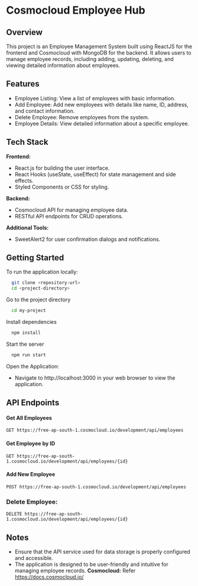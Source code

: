 
# Cosmocloud Employee Hub



## Overview

This project is an Employee Management System built using ReactJS for the frontend and Cosmocloud with MongoDB for the backend. It allows users to manage employee records, including adding, updating, deleting, and viewing detailed information about employees.
## Features

- Employee Listing: View a list of employees with basic information.
- Add Employee: Add new employees with details like name, ID, address, and contact information.
- Delete Employee: Remove employees from the system.
- Employee Details: View detailed information about a specific employee.



## Tech Stack

**Frontend:** 
- React.js for building the user interface.
- React Hooks (useState, useEffect) for state management and side effects.
- Styled Components or CSS for styling.


**Backend:** 
- Cosmocloud API for managing employee data.
- RESTful API endpoints for CRUD operations.

**Additional Tools:**
- SweetAlert2 for user confirmation dialogs and notifications.
## Getting Started

To run the application locally:

```bash
  git clone <repository-url>
  cd <project-directory>

```

Go to the project directory

```bash
  cd my-project
```

Install dependencies

```bash
  npm install
```

Start the server

```bash
  npm run start
```

Open the Application:

- Navigate to http://localhost:3000 in your web browser to view the application.
## API Endpoints

#### Get All Employees

```http
GET https://free-ap-south-1.cosmocloud.io/development/api/employees
```



#### Get Employee by ID

```http
GET https://free-ap-south-1.cosmocloud.io/development/api/employees/{id}
```


#### Add New Employee

```http
POST https://free-ap-south-1.cosmocloud.io/development/api/employees
```

### Delete Employee:


```http
DELETE https://free-ap-south-1.cosmocloud.io/development/api/employees/{id}
```
## Notes

- Ensure that the API service used for data storage is properly configured and accessible.
- The application is designed to be user-friendly and intuitive for managing employee records.
**Cosmocloud:** Refer https://docs.cosmocloud.io/
